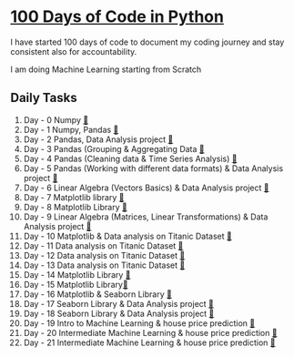 # [100 Days of Code in Python](https://twitter.com/Param3021/status/1531507810756067328?s=20&t=psaKuMNtRHbSmcQ7QQ0zuQ)
I have started 100 days of code to document my coding journey and stay consistent also for accountability.

I am doing Machine Learning starting from Scratch

## Daily Tasks
1. Day - 0 Numpy [🔗](./Day-0/)
2. Day - 1 Numpy, Pandas [🔗](./Day-1/)
3. Day - 2 Pandas, Data Analysis project [🔗](./Day-2/)
4. Day - 3 Pandas (Grouping & Aggregating Data [🔗](./Day-3/)
5. Day - 4 Pandas (Cleaning data & Time Series Analysis) [🔗](./Day-4/)
6. Day - 5 Pandas (Working with different data formats) & Data Analysis project [🔗](./Day-5/)
7. Day - 6 Linear Algebra (Vectors Basics) & Data Analysis project [🔗](./Day-6/)
8. Day - 7 Matplotlib library [🔗](./Day-7/)
9. Day - 8 Matplotlib Library [🔗](./Day-7/)
10. Day - 9 Linear Algebra (Matrices, Linear Transformations) & Data Analysis project [🔗](./Day-9/)
11. Day - 10 Matplotlib & Data analysis on Titanic Dataset [🔗](./Day-10/)
12. Day - 11 Data analysis on Titanic Dataset [🔗](./Day-11/)
13. Day - 12 Data analysis on Titanic Dataset [🔗](./Day-12/)
14. Day - 13 Data analysis on Titanic Dataset [🔗](./Day-13/)
15. Day - 14 Matplotlib Library [🔗](./Day-14/)
16. Day - 15 Matplotlib Library[🔗](./Day-15/)
17. Day - 16 Matplotlib & Seaborn Library [🔗](./Day-16/)
18. Day - 17 Seaborn Library & Data Analysis project [🔗](./Day-17/)
19. Day - 18 Seaborn Library & Data Analysis project [🔗](./Day-18/)
20. Day - 19 Intro to Machine Learning & house price prediction [🔗](./Day-19/)
21. Day - 20 Intermediate Machine Learning & house price prediction [🔗](./Day-20/)
22. Day - 21 Intermediate Machine Learning & house price prediction [🔗](./Day-21/)
